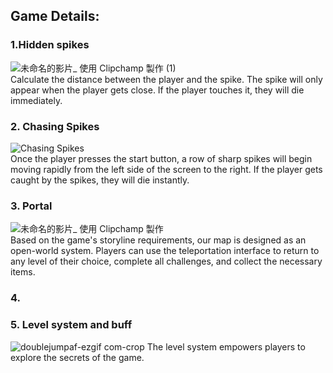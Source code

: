 ## Game Details:

### 1.Hidden spikes<br>
![未命名的影片_ 使用 Clipchamp 製作 (1)](https://github.com/user-attachments/assets/231901a7-d750-4e93-aa54-a90b82c08756)<br>
Calculate the distance between the player and the spike. The spike will only appear when the player gets close. If the player touches it, they will die immediately.

### 2. Chasing Spikes<br>
![Chasing Spikes](https://github.com/user-attachments/assets/d3f80b6d-93bd-4305-8911-750e8cd1b418)<br>
Once the player presses the start button, a row of sharp spikes will begin moving rapidly from the left side of the screen to the right. If the player gets caught by the spikes, they will die instantly.

### 3. Portal <br>
![未命名的影片_ 使用 Clipchamp 製作](https://github.com/user-attachments/assets/4a4d7bea-0c27-4cf4-a2a9-6fbd98de89d1)<br>
Based on the game's storyline requirements, our map is designed as an open-world system. Players can use the teleportation interface to return to any level of their choice, complete all challenges, and collect the necessary items.

### 4. 

### 5. Level system and buff <br>
![doublejumpaf-ezgif com-crop](https://github.com/user-attachments/assets/78d522f6-e5d3-4873-8a27-f07fe00fd9ba)
The level system empowers players to explore the secrets of the game. 
